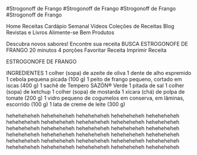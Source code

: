 #Strogonoff de Frango
#Strogonoff de Frango
#Strogonoff de Frango
#Strogonoff de Frango


Home
Receitas
Cardápio Semanal
Vídeos
Coleções de Receitas
Blog
Revistas e Livros
Alimente-se Bem
Produtos

Descubra novos sabores!
Encontre sua receita
BUSCA
ESTROGONOFE DE FRANGO
20 minutos
4 porções
Favoritar Receita
Imprimir Receita
     
ESTROGONOFE DE FRANGO
 
 
  
INGREDIENTES
1 colher (sopa) de azeite de oliva
1 dente de alho espremido
1 cebola pequena picada (100 g)
1 peito de frango pequeno, cortado em iscas (400 g)
1 sachê de Tempero SAZÓN® Verde
1 pitada de sal
1 colher (sopa) de ketchup
1 colher (sopa) de mostarda
1 xícara (chá) de polpa de tomate (200 g)
1 vidro pequeno de cogumelos em conserva, em lâminas, escorrido (100 g)
1 lata de creme de leite (300 g)


heheheheheh
heheheheheh
heheheheheh
heheheheheh
heheheheheh
heheheheheh
heheheheheh
heheheheheh
heheheheheh
heheheheheh
heheheheheh
heheheheheh
heheheheheh
heheheheheh
heheheheheh
heheheheheh
heheheheheh
heheheheheh
heheheheheh
heheheheheh
heheheheheh
heheheheheh
heheheheheh
heheheheheh
heheheheheh
heheheheheh
heheheheheh
heheheheheh
heheheheheh
heheheheheh
